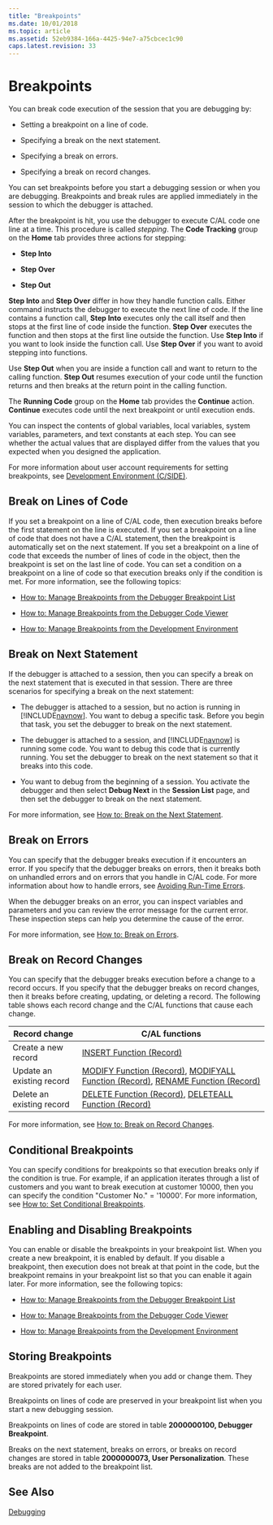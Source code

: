 ```yaml
---
title: "Breakpoints"
ms.date: 10/01/2018
ms.topic: article
ms.assetid: 52eb9384-166a-4425-94e7-a75cbcec1c90
caps.latest.revision: 33
---
```

# Breakpoints
You can break code execution of the session that you are debugging by:  

-   Setting a breakpoint on a line of code.  

-   Specifying a break on the next statement.  

-   Specifying a break on errors.  

-   Specifying a break on record changes.  

 You can set breakpoints before you start a debugging session or when you are debugging. Breakpoints and break rules are applied immediately in the session to which the debugger is attached.  

 After the breakpoint is hit, you use the debugger to execute C/AL code one line at a time. This procedure is called *stepping*. The **Code Tracking** group on the **Home** tab provides three actions for stepping:  

-   **Step Into**  

-   **Step Over**  

-   **Step Out**  

 **Step Into** and **Step Over** differ in how they handle function calls. Either command instructs the debugger to execute the next line of code. If the line contains a function call, **Step Into** executes only the call itself and then stops at the first line of code inside the function. **Step Over** executes the function and then stops at the first line outside the function. Use **Step Into** if you want to look inside the function call. Use **Step Over** if you want to avoid stepping into functions.  

 Use **Step Out** when you are inside a function call and want to return to the calling function. **Step Out** resumes execution of your code until the function returns and then breaks at the return point in the calling function.  

 The **Running Code** group on the **Home** tab provides the **Continue** action. **Continue** executes code until the next breakpoint or until execution ends.  

 You can inspect the contents of global variables, local variables, system variables, parameters, and text constants at each step. You can see whether the actual values that are displayed differ from the values that you expected when you designed the application.  

 For more information about user account requirements for setting breakpoints, see [Development Environment \(C/SIDE\)](Development-Environment--C-SIDE-.md).  

## Break on Lines of Code  
 If you set a breakpoint on a line of C/AL code, then execution breaks before the first statement on the line is executed. If you set a breakpoint on a line of code that does not have a C/AL statement, then the breakpoint is automatically set on the next statement. If you set a breakpoint on a line of code that exceeds the number of lines of code in the object, then the breakpoint is set on the last line of code. You can set a condition on a breakpoint on a line of code so that execution breaks only if the condition is met. For more information, see the following topics:  

-   [How to: Manage Breakpoints from the Debugger Breakpoint List](How-to--Manage-Breakpoints-from-the-Debugger-Breakpoint-List.md)  

-   [How to: Manage Breakpoints from the Debugger Code Viewer](How-to--Manage-Breakpoints-from-the-Debugger-Code-Viewer.md)  

-   [How to: Manage Breakpoints from the Development Environment](How-to--Manage-Breakpoints-from-the-Development-Environment.md)  

## Break on Next Statement  
 If the debugger is attached to a session, then you can specify a break on the next statement that is executed in that session. There are three scenarios for specifying a break on the next statement:  

-   The debugger is attached to a session, but no action is running in [!INCLUDE[navnow](includes/navnow_md.md)]. You want to debug a specific task. Before you begin that task, you set the debugger to break on the next statement.  

-   The debugger is attached to a session, and [!INCLUDE[navnow](includes/navnow_md.md)] is running some code. You want to debug this code that is currently running. You set the debugger to break on the next statement so that it breaks into this code.  

-   You want to debug from the beginning of a session. You activate the debugger and then select **Debug Next** in the **Session List** page, and then set the debugger to break on the next statement.  

 For more information, see [How to: Break on the Next Statement](How-to--Break-on-the-Next-Statement.md).  

## Break on Errors  
 You can specify that the debugger breaks execution if it encounters an error. If you specify that the debugger breaks on errors, then it breaks both on unhandled errors and on errors that you handle in C/AL code. For more information about how to handle errors, see [Avoiding Run-Time Errors](Avoiding-Run-Time-Errors.md).  

 When the debugger breaks on an error, you can inspect variables and parameters and you can review the error message for the current error. These inspection steps can help you determine the cause of the error.  

 For more information, see [How to: Break on Errors](How-to--Break-on-Errors.md).  

## Break on Record Changes  
 You can specify that the debugger breaks execution before a change to a record occurs. If you specify that the debugger breaks on record changes, then it breaks before creating, updating, or deleting a record. The following table shows each record change and the C/AL functions that cause each change.  

|Record change|C/AL functions|  
|-------------------|---------------------|  
|Create a new record|[INSERT Function \(Record\)](INSERT-Function--Record-.md)|  
|Update an existing record|[MODIFY Function \(Record\)](MODIFY-Function--Record-.md), [MODIFYALL Function \(Record\)](MODIFYALL-Function--Record-.md), [RENAME Function \(Record\)](RENAME-Function--Record-.md)|  
|Delete an existing record|[DELETE Function \(Record\)](DELETE-Function--Record-.md), [DELETEALL Function \(Record\)](DELETEALL-Function--Record-.md)|  

 For more information, see [How to: Break on Record Changes](How-to--Break-on-Record-Changes.md).  

## Conditional Breakpoints  
 You can specify conditions for breakpoints so that execution breaks only if the condition is true. For example, if an application iterates through a list of customers and you want to break execution at customer 10000, then you can specify the condition "Customer No." = '10000'. For more information, see [How to: Set Conditional Breakpoints](How-to--Set-Conditional-Breakpoints.md).  

## Enabling and Disabling Breakpoints  
 You can enable or disable the breakpoints in your breakpoint list. When you create a new breakpoint, it is enabled by default. If you disable a breakpoint, then execution does not break at that point in the code, but the breakpoint remains in your breakpoint list so that you can enable it again later. For more information, see the following topics:  

-   [How to: Manage Breakpoints from the Debugger Breakpoint List](How-to--Manage-Breakpoints-from-the-Debugger-Breakpoint-List.md)  

-   [How to: Manage Breakpoints from the Debugger Code Viewer](How-to--Manage-Breakpoints-from-the-Debugger-Code-Viewer.md)  

-   [How to: Manage Breakpoints from the Development Environment](How-to--Manage-Breakpoints-from-the-Development-Environment.md)  

## Storing Breakpoints  
 Breakpoints are stored immediately when you add or change them. They are stored privately for each user.  

 Breakpoints on lines of code are preserved in your breakpoint list when you start a new debugging session.  

 Breakpoints on lines of code are stored in table **2000000100, Debugger Breakpoint**.  

 Breaks on the next statement, breaks on errors, or breaks on record changes are stored in table **2000000073, User Personalization**. These breaks are not added to the breakpoint list.  

## See Also  
 [Debugging](Debugging.md)
